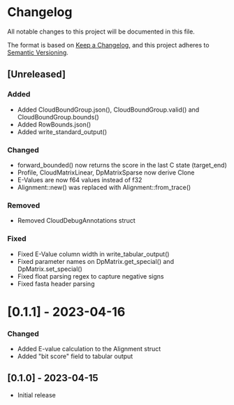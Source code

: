 # Changelog
All notable changes to this project will be documented in this file.

The format is based on [Keep a Changelog](https://keepachangelog.com/en/1.0.0/),
and this project adheres to [Semantic Versioning](https://semver.org/spec/v2.0.0.html).

<!---
### Added
### Changed
### Deprecated
### Removed
### Fixed
### Security
-->

## [Unreleased]

### Added
- Added CloudBoundGroup.json(), CloudBoundGroup.valid() and CloudBoundGroup.bounds()
- Added RowBounds.json()
- Added write_standard_output() 

### Changed
- forward_bounded() now returns the score in the last C state (target_end)
- Profile, CloudMatrixLinear, DpMatrixSparse now derive Clone
- E-Values are now f64 values instead of f32
- Alignment::new() was replaced with Alignment::from_trace()

### Removed
- Removed CloudDebugAnnotations struct

### Fixed
- Fixed E-Value column width in write_tabular_output()
- Fixed parameter names on DpMatrix.get_special() and DpMatrix.set_special()
- Fixed float parsing regex to capture negative signs
- Fixed fasta header parsing 

# [0.1.1] - 2023-04-16

### Changed
- Added E-value calculation to the Alignment struct
- Added "bit score" field to tabular output

## [0.1.0] - 2023-04-15

- Initial release


